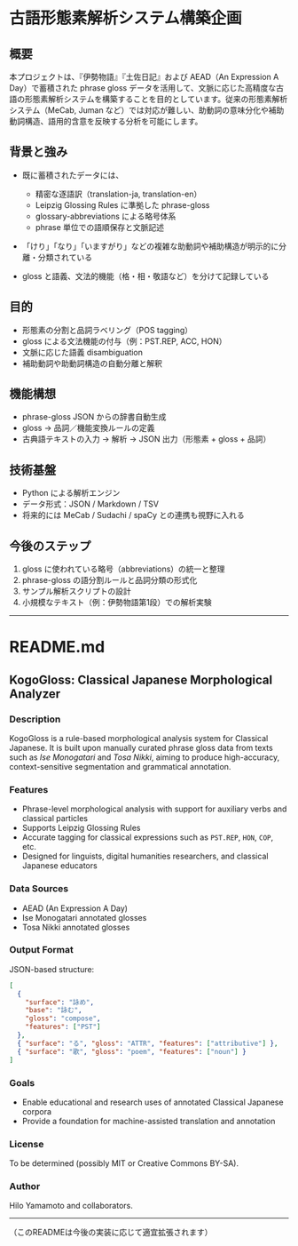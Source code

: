 # 古語形態素解析システム構築企画

## 概要

本プロジェクトは、『伊勢物語』『土佐日記』および AEAD（An Expression A Day）で蓄積された phrase gloss データを活用して、文脈に応じた高精度な古語の形態素解析システムを構築することを目的としています。従来の形態素解析システム（MeCab, Juman など）では対応が難しい、助動詞の意味分化や補助動詞構造、語用的含意を反映する分析を可能にします。

## 背景と強み

- 既に蓄積されたデータには、

  - 精密な逐語訳（translation-ja, translation-en）
  - Leipzig Glossing Rules に準拠した phrase-gloss
  - glossary-abbreviations による略号体系
  - phrase 単位での語順保存と文脈記述

- 「けり」「なり」「いますがり」などの複雑な助動詞や補助構造が明示的に分離・分類されている
- gloss と語義、文法的機能（格・相・敬語など）を分けて記録している

## 目的

- 形態素の分割と品詞ラベリング（POS tagging）
- gloss による文法機能の付与（例：PST.REP, ACC, HON）
- 文脈に応じた語義 disambiguation
- 補助動詞や助動詞構造の自動分離と解釈

## 機能構想

- phrase-gloss JSON からの辞書自動生成
- gloss → 品詞／機能変換ルールの定義
- 古典語テキストの入力 → 解析 → JSON 出力（形態素 + gloss + 品詞）

## 技術基盤

- Python による解析エンジン
- データ形式：JSON / Markdown / TSV
- 将来的には MeCab / Sudachi / spaCy との連携も視野に入れる

## 今後のステップ

1. gloss に使われている略号（abbreviations）の統一と整理
2. phrase-gloss の語分割ルールと品詞分類の形式化
3. サンプル解析スクリプトの設計
4. 小規模なテキスト（例：伊勢物語第1段）での解析実験

---

# README.md

## KogoGloss: Classical Japanese Morphological Analyzer

### Description

KogoGloss is a rule-based morphological analysis system for Classical Japanese. It is built upon manually curated phrase gloss data from texts such as _Ise Monogatari_ and _Tosa Nikki_, aiming to produce high-accuracy, context-sensitive segmentation and grammatical annotation.

### Features

- Phrase-level morphological analysis with support for auxiliary verbs and classical particles
- Supports Leipzig Glossing Rules
- Accurate tagging for classical expressions such as `PST.REP`, `HON`, `COP`, etc.
- Designed for linguists, digital humanities researchers, and classical Japanese educators

### Data Sources

- AEAD (An Expression A Day)
- Ise Monogatari annotated glosses
- Tosa Nikki annotated glosses

### Output Format

JSON-based structure:

```json
[
  {
    "surface": "詠め",
    "base": "詠む",
    "gloss": "compose",
    "features": ["PST"]
  },
  { "surface": "る", "gloss": "ATTR", "features": ["attributive"] },
  { "surface": "歌", "gloss": "poem", "features": ["noun"] }
]
```

### Goals

- Enable educational and research uses of annotated Classical Japanese corpora
- Provide a foundation for machine-assisted translation and annotation

### License

To be determined (possibly MIT or Creative Commons BY-SA).

### Author

Hilo Yamamoto and collaborators.

---

（このREADMEは今後の実装に応じて適宜拡張されます）
